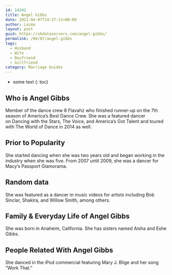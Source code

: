 ```yaml
---
id: 14341
title: Angel Gibbs
date: 2021-04-07T14:37:11+00:00
author: Laima
layout: post
guid: https://ukdataservers.com/angel-gibbs/
permalink: /04/07/angel-gibbs
tags:
  - Husband
  - Wife
  - Boyfriend
  - Girlfriend
category: Marriage Guides
---
```


* some text
{: toc}


## Who is Angel Gibbs
                  
                  
                  
Member of the dance crew 8 Flavahz who finished runner-up on the 7th season of America&#8217;s Best Dance Crew. She was a featured dancer on Dancing with the Stars, The Voice, and America&#8217;s Got Talent and toured with The World of Dance in 2014 as well.
                  
              
            
              
            
                
                
                
## Prior to Popularity
                  
                  
                  
She started dancing when she was two years old and began working in the industry when she was five. From 2007 until 2009, she was a dancer for Macy&#8217;s Passport Glamorama.
                  
              
            
              
            
                
                
                
## Random data
                  
                  
                  
She was featured as a dancer in music videos for artists including Bob Sinclar, Shakira, and Willow Smith, among others.
                  
              
            
              
            
                
                
                
## Family & Everyday Life of Angel Gibbs
                  
                  
                  
She was born in Anaheim, California. She has sisters named Aisha and Eshe Gibbs.
                  
              
            
              
            
                
                
                
## People Related With Angel Gibbs
                  
                  
                  
She danced in the iPod commercial featuring Mary J. Blige and her song &#8220;Work That.&#8221;
                  
              
            
              
            
                
              
            
              
              
            
            
              
            
          
          
          